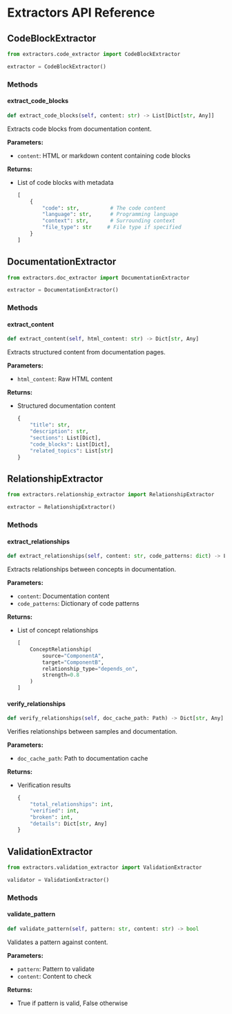 # Extractors API Reference

## CodeBlockExtractor

```python
from extractors.code_extractor import CodeBlockExtractor

extractor = CodeBlockExtractor()
```

### Methods

#### extract_code_blocks
```python
def extract_code_blocks(self, content: str) -> List[Dict[str, Any]]
```
Extracts code blocks from documentation content.

**Parameters:**
- `content`: HTML or markdown content containing code blocks

**Returns:**
- List of code blocks with metadata
  ```python
  [
      {
          "code": str,          # The code content
          "language": str,      # Programming language
          "context": str,       # Surrounding context
          "file_type": str     # File type if specified
      }
  ]
  ```

## DocumentationExtractor

```python
from extractors.doc_extractor import DocumentationExtractor

extractor = DocumentationExtractor()
```

### Methods

#### extract_content
```python
def extract_content(self, html_content: str) -> Dict[str, Any]
```
Extracts structured content from documentation pages.

**Parameters:**
- `html_content`: Raw HTML content

**Returns:**
- Structured documentation content
  ```python
  {
      "title": str,
      "description": str,
      "sections": List[Dict],
      "code_blocks": List[Dict],
      "related_topics": List[str]
  }
  ```

## RelationshipExtractor

```python
from extractors.relationship_extractor import RelationshipExtractor

extractor = RelationshipExtractor()
```

### Methods

#### extract_relationships
```python
def extract_relationships(self, content: str, code_patterns: dict) -> List[ConceptRelationship]
```
Extracts relationships between concepts in documentation.

**Parameters:**
- `content`: Documentation content
- `code_patterns`: Dictionary of code patterns

**Returns:**
- List of concept relationships
  ```python
  [
      ConceptRelationship(
          source="ComponentA",
          target="ComponentB",
          relationship_type="depends_on",
          strength=0.8
      )
  ]
  ```

#### verify_relationships
```python
def verify_relationships(self, doc_cache_path: Path) -> Dict[str, Any]
```
Verifies relationships between samples and documentation.

**Parameters:**
- `doc_cache_path`: Path to documentation cache

**Returns:**
- Verification results
  ```python
  {
      "total_relationships": int,
      "verified": int,
      "broken": int,
      "details": Dict[str, Any]
  }
  ```

## ValidationExtractor

```python
from extractors.validation_extractor import ValidationExtractor

validator = ValidationExtractor()
```

### Methods

#### validate_pattern
```python
def validate_pattern(self, pattern: str, content: str) -> bool
```
Validates a pattern against content.

**Parameters:**
- `pattern`: Pattern to validate
- `content`: Content to check

**Returns:**
- True if pattern is valid, False otherwise 